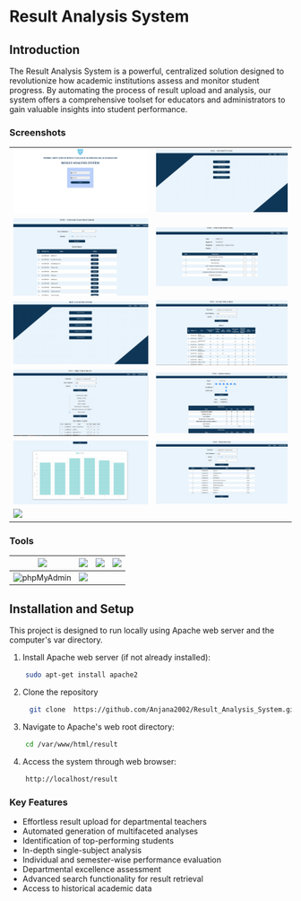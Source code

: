 # Result Analysis System

## Introduction

The Result Analysis System is a powerful, centralized solution designed to revolutionize how academic institutions assess and monitor student progress. By automating the process of result upload and analysis, our system offers a comprehensive toolset for educators and administrators to gain valuable insights into student performance.

### Screenshots

<table>
  <tr>
    <td><img src="./screenshot/home.png" width="400"/></td>
    <td><img src="./screenshot/index_admin.png" width="400"/></td>
  </tr>
  <tr>
    <td><img src="./screenshot/markupload.png" width="400"/></td>
    <td><img src="./screenshot/markentry.png" width="400"/></td>
  </tr>
  <tr>
    <td><img src="./screenshot/RAS.png" width="400"/></td>
    <td><img src="./screenshot/sem_wise.png" width="400"/></td>
  </tr>
  <tr>
    <td><img src="./screenshot/single_sub.png" width="400"/></td>
    <td><img src="./screenshot/stud_analy.png" width="400"/></td>
  </tr>
  <tr>
    <td><img src="./screenshot/graph.png" width="400"/></td>
    <td><img src="./screenshot/depart_top.png" width="400"/></td>
  </tr>
  <tr>
    <td><img src="./screenshot/advance.png" width="400"/></td>
    <td></td>
  </tr>
</table>



### Tools
| ![](https://img.shields.io/badge/PHP-777BB4?style=for-the-badge&logo=php&logoColor=white) | ![](https://img.shields.io/badge/MySQL-005C84?style=for-the-badge&logo=mysql&logoColor=white) | ![](https://img.shields.io/badge/HTML5-E34F26?style=for-the-badge&logo=html5&logoColor=white) |![](https://img.shields.io/badge/CSS3-1572B6?style=for-the-badge&logo=css3&logoColor=white) |
|---|---|---|---|
| ![phpMyAdmin](https://img.shields.io/badge/phpMyAdmin-brightgreen)  | ![](https://img.shields.io/badge/VSCode-0078D4?style=for-the-badge&logo=visual%20studio%20code&logoColor=white) |

## Installation and Setup

This project is designed to run locally using Apache web server and the computer's var directory.

1. Install Apache web server (if not already installed):
```bash
    sudo apt-get install apache2
```
2. Clone the repository
```bash
     git clone  https://github.com/Anjana2002/Result_Analysis_System.git
```
3. Navigate to Apache's web root directory:
```bash
    cd /var/www/html/result
```
4. Access the system through web browser:
```bash
    http://localhost/result
```
### Key Features

- Effortless result upload for departmental teachers
- Automated generation of multifaceted analyses
- Identification of top-performing students
- In-depth single-subject analysis
- Individual and semester-wise performance evaluation
- Departmental excellence assessment
- Advanced search functionality for result retrieval
- Access to historical academic data





